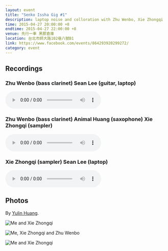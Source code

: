 ```yaml
---
layout: event
title: "Senko Issha Gig #1"
description: laptop noise and colloration with Zhu Wenbo, Xie Zhongqi
time: 2015-04-27 20:00:00 +8
endtime: 2015-04-27 22:00:00 +8
venue: 先行一車 黑膠倉庫
location: 台北市師大路102巷八號B1
link: https://www.facebook.com/events/864293920299272/
category: event
---
```



## Recordings

### Zhu Wenbo (bass clarinet) Sean Lee (guitar, laptop)

<audio src="{{site.cdn_path}}zhuwenbo+seanlee.mp3" controls="">
</audio>

### Zhu Wenbo (bass clarinet) Animal Huang (saxophone) Xie Zhongqi (sampler)

<audio src="{{site.cdn_path}}zhuwenbo+animalhuang+xiezhongqi.mp3" controls=""></audio>

### Xie Zhongqi (sampler) Sean Lee (laptop)

<audio src="{{site.cdn_path}}zhuwenbo+animalhuang+xiezhongqi.mp3" controls=""></audio>


## Photos

By [Yulin Huang](https://www.facebook.com/yulinh).

![Me and Xie Zhongqi]({{site.url}}/photos/senko-issha-gig-1/senko1.jpg)

![Me, Xie Zhongqi and Zhu Wenbo]({{site.url}}/photos/senko-issha-gig-1/senko2.jpg)

![Me and Xie Zhongqi]({{site.url}}/photos/senko-issha-gig-1/senko3.jpg)
